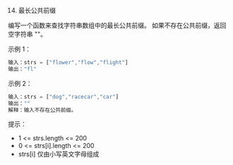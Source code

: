 14. 最长公共前缀

编写一个函数来查找字符串数组中的最长公共前缀。
如果不存在公共前缀，返回空字符串 ""。

 

示例 1：
```js
输入：strs = ["flower","flow","flight"]
输出："fl"
```
示例 2：
```js
输入：strs = ["dog","racecar","car"]
输出：""
解释：输入不存在公共前缀。
``` 
提示：

- 1 <= strs.length <= 200
- 0 <= strs[i].length <= 200
- strs[i] 仅由小写英文字母组成